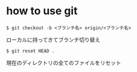 # how to use git

```
$ git checkout -b <ブランチ名> origin/<ブランチ名>
```
 ローカルに持ってきてブランチ切り替え
 ```
$ git reset HEAD .
 ```
 現在のディレクトリの全てのファイルをリセット
